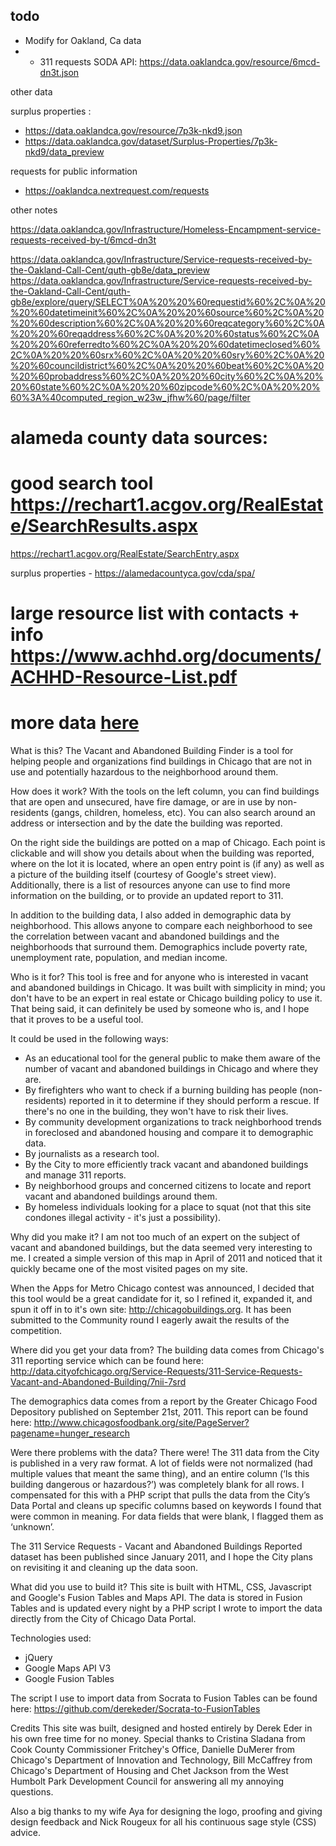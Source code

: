 ## todo 
- Modify for Oakland, Ca data 
- - 311 requests SODA API: https://data.oaklandca.gov/resource/6mcd-dn3t.json

other data 

surplus properties : 
- https://data.oaklandca.gov/resource/7p3k-nkd9.json
- https://data.oaklandca.gov/dataset/Surplus-Properties/7p3k-nkd9/data_preview


requests for public information 
- https://oaklandca.nextrequest.com/requests

other notes

https://data.oaklandca.gov/Infrastructure/Homeless-Encampment-service-requests-received-by-t/6mcd-dn3t

https://data.oaklandca.gov/Infrastructure/Service-requests-received-by-the-Oakland-Call-Cent/quth-gb8e/data_preview
https://data.oaklandca.gov/Infrastructure/Service-requests-received-by-the-Oakland-Call-Cent/quth-gb8e/explore/query/SELECT%0A%20%20%60requestid%60%2C%0A%20%20%60datetimeinit%60%2C%0A%20%20%60source%60%2C%0A%20%20%60description%60%2C%0A%20%20%60reqcategory%60%2C%0A%20%20%60reqaddress%60%2C%0A%20%20%60status%60%2C%0A%20%20%60referredto%60%2C%0A%20%20%60datetimeclosed%60%2C%0A%20%20%60srx%60%2C%0A%20%20%60sry%60%2C%0A%20%20%60councildistrict%60%2C%0A%20%20%60beat%60%2C%0A%20%20%60probaddress%60%2C%0A%20%20%60city%60%2C%0A%20%20%60state%60%2C%0A%20%20%60zipcode%60%2C%0A%20%20%60%3A%40computed_region_w23w_jfhw%60/page/filter

# alameda county data sources:

# good search tool https://rechart1.acgov.org/RealEstate/SearchResults.aspx
https://rechart1.acgov.org/RealEstate/SearchEntry.aspx

surplus properties - https://alamedacountyca.gov/cda/spa/


# large resource list with contacts + info https://www.achhd.org/documents/ACHHD-Resource-List.pdf

# more data <a href="/more-notes.txt">here</a>















What is this?
The Vacant and Abandoned Building Finder is a tool for helping people and organizations find buildings in Chicago that are not in use and potentially hazardous to the neighborhood around them.

How does it work?
With the tools on the left column, you can find buildings that are open and unsecured, have fire damage, or are in use by non-residents (gangs, children, homeless, etc). You can also search around an address or intersection and by the date the building was reported.

On the right side the buildings are potted on a map of Chicago. Each point is clickable and will show you details about when the building was reported, where on the lot it is located, where an open entry point is (if any) as well as a picture of the building itself (courtesy of Google's street view). Additionally, there is a list of resources anyone can use to find more information on the building, or to provide an updated report to 311.

In addition to the building data, I also added in demographic data by neighborhood. This allows anyone to compare each neighborhood to see the correlation between vacant and abandoned buildings and the neighborhoods that surround them. Demographics include poverty rate, unemployment rate, population, and median income.

Who is it for?
This tool is free and for anyone who is interested in vacant and abandoned buildings in Chicago. It was built with simplicity in mind; you don't have to be an expert in real estate or Chicago building policy to use it. That being said, it can definitely be used by someone who is, and I hope that it proves to be a useful tool.

It could be used in the following ways:

- As an educational tool for the general public to make them aware of the number of vacant and abandoned buildings in Chicago and where they are.
- By firefighters who want to check if a burning building has people (non-residents) reported in it to determine if they should perform a rescue. If there's no one in the building, they won't have to risk their lives.
- By community development organizations to track neighborhood trends in foreclosed and abandoned housing and compare it to demographic data.
- By journalists as a research tool.
- By the City to more efficiently track vacant and abandoned buildings and manage 311 reports.
- By neighborhood groups and concerned citizens to locate and report vacant and abandoned buildings around them.
- By homeless individuals looking for a place to squat (not that this site condones illegal activity - it's just a possibility).

Why did you make it?
I am not too much of an expert on the subject of vacant and abandoned buildings, but the data seemed very interesting to me. I created a simple version of this map in April of 2011 and noticed that it quickly became one of the most visited pages on my site.

When the Apps for Metro Chicago contest was announced, I decided that this tool would be a great candidate for it, so I refined it, expanded it, and spun it off in to it's own site: http://chicagobuildings.org. It has been submitted to the Community round I eagerly await the results of the competition.

Where did you get your data from?
The building data comes from Chicago's 311 reporting service which can be found here: http://data.cityofchicago.org/Service-Requests/311-Service-Requests-Vacant-and-Abandoned-Building/7nii-7srd

The demographics data comes from a report by the Greater Chicago Food Depository published on September 21st, 2011. This report can be found here: http://www.chicagosfoodbank.org/site/PageServer?pagename=hunger_research

Were there problems with the data?
There were! The 311 data from the City is published in a very raw format. A lot of fields were not normalized (had multiple values that meant the same thing), and an entire column (‘Is this building dangerous or hazardous?’) was completely blank for all rows. I compensated for this with a PHP script that pulls the data from the City’s Data Portal and cleans up specific columns based on keywords I found that were common in meaning. For data fields that were blank, I flagged them as ‘unknown’.

The 311 Service Requests - Vacant and Abandoned Buildings Reported dataset has been published since January 2011, and I hope the City plans on revisiting it and cleaning up the data soon.

What did you use to build it?
This site is built with HTML, CSS, Javascript and Google's Fusion Tables and Maps API. The data is stored in Fusion Tables and is updated every night by a PHP script I wrote to import the data directly from the City of Chicago Data Portal.

Technologies used:

- jQuery
- Google Maps API V3
- Google Fusion Tables

The script I use to import data from Socrata to Fusion Tables can be found here: https://github.com/derekeder/Socrata-to-FusionTables

Credits
This site was built, designed and hosted entirely by Derek Eder in his own free time for no money. Special thanks to Cristina Sladana from Cook County Commissioner Fritchey's Office, Danielle DuMerer from Chicago's Department of Innovation and Technology, Bill McCaffrey from Chicago's Department of Housing and Chet Jackson from the West Humbolt Park Development Council for answering all my annoying questions.

Also a big thanks to my wife Aya for designing the logo, proofing and giving design feedback and Nick Rougeux for all his continuous sage style (CSS) advice.
